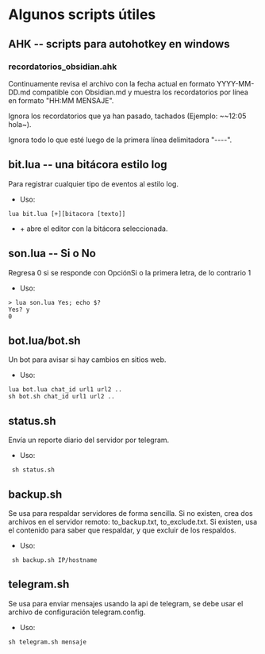 # Algunos scripts útiles

## AHK -- scripts para autohotkey en windows

### recordatorios_obsidian.ahk

Continuamente revisa el archivo con la fecha actual en formato YYYY-MM-DD.md compatible con Obsidian.md y muestra los recordatorios por línea en formato "HH:MM MENSAJE".

Ignora los recordatorios que ya han pasado, tachados (Ejemplo: ~~12:05 hola~).

Ignora todo lo que esté luego de la primera línea delimitadora "----".

## bit.lua -- una bitácora estilo log
Para registrar cualquier tipo de eventos al estilo log.
- Uso:
```
lua bit.lua [+][bitacora [texto]]
```

 - \+ abre el editor con la bitácora seleccionada.

## son.lua -- Si o No
Regresa 0 si se responde con OpciónSi o la primera letra, de lo contrario 1
- Uso:
```
> lua son.lua Yes; echo $?
Yes? y
0
```
## bot.lua/bot.sh
Un bot para avisar si hay cambios en sitios web.
 - Uso:
 ```
lua bot.lua chat_id url1 url2 ..
sh bot.sh chat_id url1 url2 ..
```
## status.sh
Envía un reporte diario del servidor por telegram.
- Uso:
```
 sh status.sh
```
## backup.sh
Se usa para respaldar servidores de forma sencilla. Si no existen, crea dos archivos en el servidor remoto: to_backup.txt, to_exclude.txt. Si existen, usa el contenido para saber que respaldar, y que excluir de los respaldos.
- Uso:
```
 sh backup.sh IP/hostname
```

## telegram.sh
Se usa para enviar mensajes usando la api de telegram, se debe usar el archivo de configuración telegram.config.
- Uso:
```
sh telegram.sh mensaje
```
